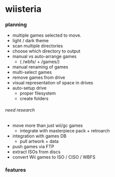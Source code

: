 # wiisteria


### planning
  * multiple games selected to move.
  * light / dark theme
  * scan multiple directories
  * choose which directory to output
  * manual vs auto-arrange games
    * ( /wbfs/ + /games/)
  * manual renaming of games
  * multi-select games
  * remove games from drive
  * visual representation of space in drives
  * auto-setup drive
    * proper filesystem
    * create folders

###### need research
  * move more than just wii/gc games
    * integrate with masterpiece pack + retroarch
  * integration with games DB
    * pull artwork + data
  * push games via FTP
  * extract ISOs from discs
  * convert Wii games to ISO / CISO / WBFS



### features













<!--  -->

